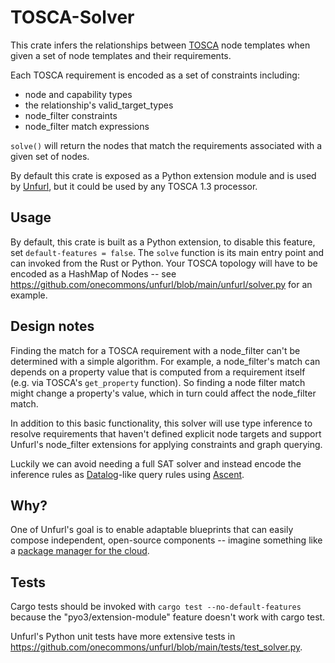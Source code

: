 # TOSCA-Solver

This crate infers the relationships between [TOSCA](https://docs.unfurl.run/tosca.html) node templates when given a set of node templates and their requirements.

Each TOSCA requirement is encoded as a set of constraints including:

* node and capability types
* the relationship's valid_target_types
* node_filter constraints
* node_filter match expressions

``solve()`` will return the nodes that match the requirements associated with a given set of nodes.

By default this crate is exposed as a Python extension module and is used by [Unfurl](https://github.com/onecommons/unfurl), but it could be used by any TOSCA 1.3 processor.

## Usage

By default, this crate is built as a Python extension, to disable this feature, set ``default-features = false``. The ``solve`` function is its main entry point and can invoked from the Rust or Python. Your TOSCA topology will have to be encoded as a HashMap of Nodes -- see https://github.com/onecommons/unfurl/blob/main/unfurl/solver.py for an example.

## Design notes

Finding the match for a TOSCA requirement with a node_filter can't be determined with a simple algorithm. For example, a node_filter's match can depends on a property value that is computed from a requirement itself (e.g. via TOSCA's ``get_property`` function). So finding a node filter match might change a property's value, which in turn could affect the node_filter match.

In addition to this basic functionality, this solver will use type inference to resolve requirements that haven't defined explicit node targets and support Unfurl's node_filter extensions for applying constraints and graph querying.

Luckily we can avoid needing a full SAT solver and instead encode the inference rules as [Datalog](https://blogit.michelin.io/an-introduction-to-datalog/)-like query rules using [Ascent](https://github.com/s-arash/ascent/).

## Why?

One of Unfurl's goal is to enable adaptable blueprints that can easily compose independent, open-source components -- imagine something like a [package manager for the cloud](https://github.com/onecommons/cloudmap).

## Tests

Cargo tests should be invoked with ``cargo test --no-default-features`` because the "pyo3/extension-module" feature doesn't work with cargo test.

Unfurl's Python unit tests have more extensive tests in https://github.com/onecommons/unfurl/blob/main/tests/test_solver.py.
